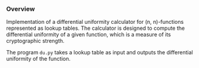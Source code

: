 ### Overview
Implementation of a differential uniformity calculator for (n, n)-functions represented as lookup tables. The calculator is designed to compute the differential uniformity of a given function, which is a measure of its cryptographic strength.

The program `du.py` takes a lookup table as input and outputs the differential uniformity of the function.